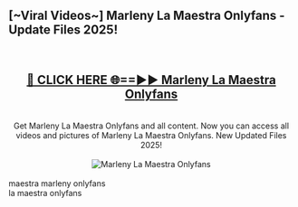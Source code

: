<h2>[~Viral Videos~] Marleny La Maestra Onlyfans - Update Files 2025!</h2>
<br>
<div align="center">
<h2><a href="https://betterlinks.top/A2PfLJ" rel="nofollow">🔴 CLICK HERE 🌐==►► Marleny La Maestra Onlyfans</a></h2>
<br>
Get Marleny La Maestra Onlyfans and all content. Now you can access all videos and pictures of Marleny La Maestra Onlyfans. New Updated Files 2025!
<br>
<br>
<a href="https://betterlinks.top/A2PfLJ" rel="nofollow" data-target="animated-image.originalLink"><img src="https://i.ibb.co.com/WyWwxjT/player-gif2.gif" alt="Marleny La Maestra Onlyfans" style="max-width: 100%; display: inline-block;" data-target="animated-image.originalImage"></a>
</div>
<br>
maestra marleny onlyfans<br>
la maestra onlyfans